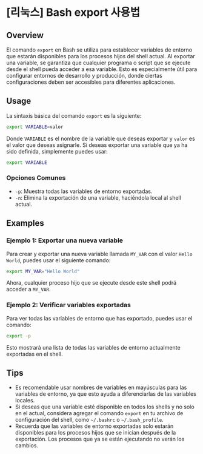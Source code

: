 # [리눅스] Bash export 사용법

## Overview
El comando `export` en Bash se utiliza para establecer variables de entorno que estarán disponibles para los procesos hijos del shell actual. Al exportar una variable, se garantiza que cualquier programa o script que se ejecute desde el shell pueda acceder a esa variable. Esto es especialmente útil para configurar entornos de desarrollo y producción, donde ciertas configuraciones deben ser accesibles para diferentes aplicaciones.

## Usage
La sintaxis básica del comando `export` es la siguiente:

```bash
export VARIABLE=valor
```

Donde `VARIABLE` es el nombre de la variable que deseas exportar y `valor` es el valor que deseas asignarle. Si deseas exportar una variable que ya ha sido definida, simplemente puedes usar:

```bash
export VARIABLE
```

### Opciones Comunes
- `-p`: Muestra todas las variables de entorno exportadas.
- `-n`: Elimina la exportación de una variable, haciéndola local al shell actual.

## Examples
### Ejemplo 1: Exportar una nueva variable
Para crear y exportar una nueva variable llamada `MY_VAR` con el valor `Hello World`, puedes usar el siguiente comando:

```bash
export MY_VAR="Hello World"
```

Ahora, cualquier proceso hijo que se ejecute desde este shell podrá acceder a `MY_VAR`.

### Ejemplo 2: Verificar variables exportadas
Para ver todas las variables de entorno que has exportado, puedes usar el comando:

```bash
export -p
```

Esto mostrará una lista de todas las variables de entorno actualmente exportadas en el shell.

## Tips
- Es recomendable usar nombres de variables en mayúsculas para las variables de entorno, ya que esto ayuda a diferenciarlas de las variables locales.
- Si deseas que una variable esté disponible en todos los shells y no solo en el actual, considera agregar el comando `export` en tu archivo de configuración del shell, como `~/.bashrc` o `~/.bash_profile`.
- Recuerda que las variables de entorno exportadas solo estarán disponibles para los procesos hijos que se inician después de la exportación. Los procesos que ya se están ejecutando no verán los cambios.